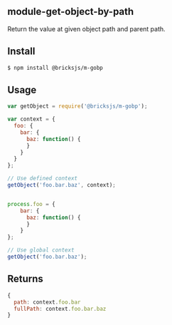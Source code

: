 ## module-get-object-by-path

Return the value at given object path and parent path.

## Install

```bash
$ npm install @bricksjs/m-gobp
```

## Usage

```js
var getObject = require('@bricksjs/m-gobp');

var context = {
  foo: {
    bar: {
      baz: function() {
      }
    }
  }
};

// Use defined context
getObject('foo.bar.baz', context);


process.foo = {
    bar: {
      baz: function() {
      }
    }
};

// Use global context
getObject('foo.bar.baz');
```

## Returns

```js
{
  path: context.foo.bar
  fullPath: context.foo.bar.baz
}
```
